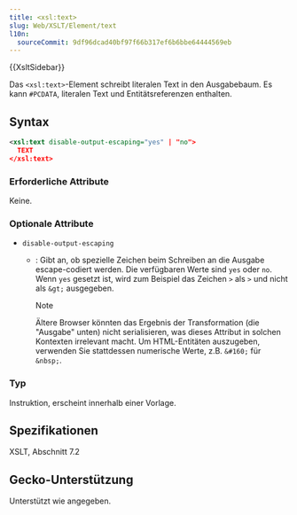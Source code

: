 ```yaml
---
title: <xsl:text>
slug: Web/XSLT/Element/text
l10n:
  sourceCommit: 9df96dcad40bf97f66b317ef6b6bbe64444569eb
---
```


{{XsltSidebar}}

Das `<xsl:text>`-Element schreibt literalen Text in den Ausgabebaum. Es kann `#PCDATA`, literalen Text und Entitätsreferenzen enthalten.

## Syntax

```xml
<xsl:text disable-output-escaping="yes" | "no">
  TEXT
</xsl:text>
```

### Erforderliche Attribute

Keine.

### Optionale Attribute

- `disable-output-escaping`

  - : Gibt an, ob spezielle Zeichen beim Schreiben an die Ausgabe escape-codiert werden. Die verfügbaren Werte sind `yes` oder `no`. Wenn `yes` gesetzt ist, wird zum Beispiel das Zeichen `>` als `>` und nicht als `&gt;` ausgegeben.

    > [!NOTE]
    > Ältere Browser könnten das Ergebnis der Transformation (die "Ausgabe" unten) nicht serialisieren, was dieses Attribut in solchen Kontexten irrelevant macht. Um HTML-Entitäten auszugeben, verwenden Sie stattdessen numerische Werte, z.B. `&#160;` für `&nbsp;`.

### Typ

Instruktion, erscheint innerhalb einer Vorlage.

## Spezifikationen

XSLT, Abschnitt 7.2

## Gecko-Unterstützung

Unterstützt wie angegeben.
